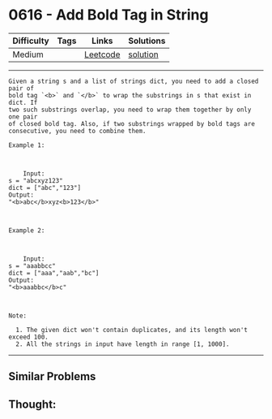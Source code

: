 # 0616 - Add Bold Tag in String

Difficulty  | Tags | Links | Solutions
----------- | ---- | ----- | -----
Medium |  | [Leetcode](https://leetcode.com/problems/add-bold-tag-in-string) | [solution](https://leetcode.com/problems/add-bold-tag-in-string/solution/)


-----------

```
Given a string s and a list of strings dict, you need to add a closed pair of
bold tag `<b>` and `</b>` to wrap the substrings in s that exist in dict. If
two such substrings overlap, you need to wrap them together by only one pair
of closed bold tag. Also, if two substrings wrapped by bold tags are
consecutive, you need to combine them.

Example 1:



    Input: s = "abcxyz123"dict = ["abc","123"]Output:"<b>abc</b>xyz<b>123</b>"



Example 2:



    Input: s = "aaabbcc"dict = ["aaa","aab","bc"]Output:"<b>aaabbc</b>c"



Note:

  1. The given dict won't contain duplicates, and its length won't exceed 100.
  2. All the strings in input have length in range [1, 1000].
```

-----------


## Similar Problems




## Thought:
